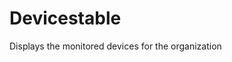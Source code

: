 <!-- This README file is going to be the one displayed on the Grafana.com website for your plugin -->

# Devicestable

Displays the monitored devices for the organization
